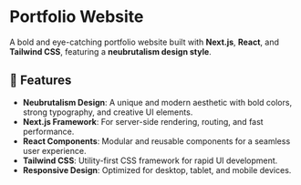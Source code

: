 # Portfolio Website

A bold and eye-catching portfolio website built with **Next.js**, **React**, and **Tailwind CSS**, featuring a **neubrutalism design style**.

## 🚀 Features

- **Neubrutalism Design**: A unique and modern aesthetic with bold colors, strong typography, and creative UI elements.
- **Next.js Framework**: For server-side rendering, routing, and fast performance.
- **React Components**: Modular and reusable components for a seamless user experience.
- **Tailwind CSS**: Utility-first CSS framework for rapid UI development.
- **Responsive Design**: Optimized for desktop, tablet, and mobile devices.
